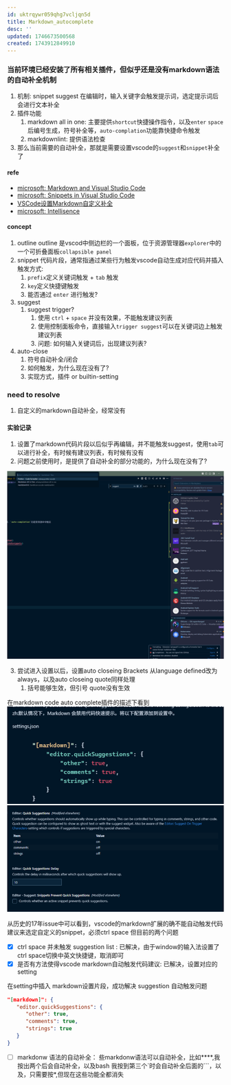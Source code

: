 ```yaml
---
id: uktrqywr059qhg7vcljqn5d
title: Markdown_autocomplete
desc: ''
updated: 1746673500568
created: 1743912849910
---
```


### 当前环境已经安装了所有相关插件，但似乎还是没有markdown语法的自动补全机制

1. 机制: snippet suggest 在编辑时，输入关键字会触发提示词，选定提示词后会进行文本补全
2. 插件功能
   1. markdown all in one: 主要提供`shortcut`快捷操作指令，以及`enter` `space` 后编号生成，符号补全等，`auto-complation`功能靠快捷命令触发
   2. markdownlint: 提供语法检查
3. 那么当前需要的自动补全，那就是需要设置vscode的`suggest`和`snippet`补全了

#### refe

- [microsoft: Markdown and Visual Studio Code](https://code.visualstudio.com/docs/languages/markdown)
- [microsoft: Snippets in Visual Studio Code](https://code.visualstudio.com/docs/editing/userdefinedsnippets)
- [VSCode设置Markdown自定义补全](https://juejin.cn/post/6844904089680085006)
- [microsoft: Intellisence](https://code.visualstudio.com/docs/editing/intellisense)

#### concept

1. outline
   outline 是vscod中侧边栏的一个面板，位于资源管理器`explorer`中的一个可折叠面板`collapsible panel`
2. snippet
   代码片段，通常指通过某些行为触发vscode自动生成对应代码并插入
   触发方式:
   1. `prefix`定义关键词触发 + `tab` 触发
   2. `key`定义快捷键触发
   3. 能否通过 `enter` 进行触发?
3. suggest
   1. suggest trigger?
      1. 使用 `ctrl` + `space` 并没有效果，不能触发建议列表
      2. 使用控制面板命令，直接输入`trigger suggest`可以在关键词边上触发建议列表
      3. 问题: 如何输入关键词后，出现建议列表?
4. auto-close
   1. 符号自动补全/闭合
   2. 如何触发，为什么现在没有了?
   3. 实现方式，插件 or builtin-setting

### need to resolve

1. 自定义的markdown自动补全，经常没有

#### 实验记录

1. 设置了markdown代码片段以后似乎再编辑，并不能触发suggest，使用`tab`可以进行补全，有时候有建议列表，有时候有没有
2. 问题之前使用时，是提供了自动补全的部分功能的，为什么现在没有了?

![alt text](assets/image-20250412_170151-6e7bacd2.png)

3. 尝试进入设置以后，设置auto closeing Brackets 从language defined改为always，以及auto closeing quote同样处理
   1. 括号能够生效，但引号 quote没有生效

在markdown code auto complete插件的描述下看到
![alt text](image-31.png)
![alt text](image-32.png)

从历史的17年issue中可以看到，vscode的markdown扩展的确不能自动触发代码建议来选定自定义的snippet，必须ctrl space
但目前的两个问题

- [x] ctrl space 并未触发 suggestion list : 已解决，由于window的输入法设置了ctrl space切换中英文快捷键，取消即可
- [x] 是否有方法使得vscode markdown自动触发代码建议: 已解决，设置对应的setting

在setting中插入 markdown设置片段，成功解决 suggestion 自动触发问题

```json
"[markdown]": {
   "editor.quickSuggestions": {
      "other": true,
      "comments": true,
      "strings": true
   }
}
```

- [ ] markdonw 语法的自动补全： 些markdonw语法可以自动补全，比如****,我按出两个后会自动补全，以及bash  我按到第三个`时会自动补全后面的```，以及，只需要按*,但现在这些功能全都消失